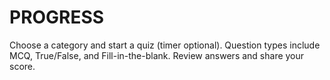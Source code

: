 # PROGRESS
Choose a category and start a quiz (timer optional). Question types include MCQ, True/False, and Fill-in-the-blank. Review answers and share your score.
